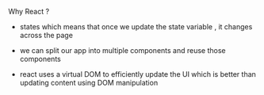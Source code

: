 Why React ?
-  states which means that once we update the state variable , it changes across the page 
  
- we can split our app into multiple components and reuse those components

- react uses a virtual DOM to efficiently update the UI which is better than updating content using DOM manipulation 